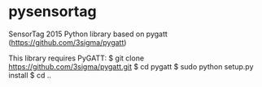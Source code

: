 # pysensortag
SensorTag 2015 Python library based on pygatt (https://github.com/3sigma/pygatt)

This library requires PyGATT:
$ git clone https://github.com/3sigma/pygatt.git
$ cd pygatt
$ sudo python setup.py install
$ cd ..
